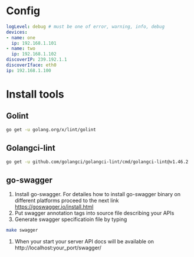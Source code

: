 # Config

```yaml
logLevel: debug # must be one of error, warning, info, debug
devices:
- name: one
  ip: 192.168.1.101
- name: two
  ip: 192.168.1.102
discoverIP: 239.192.1.1
discoverIface: eth0
ip: 192.168.1.100
```

# Install tools

## Golint
```sh
go get -u golang.org/x/lint/golint
```

## Golangci-lint
```sh
go get -u github.com/golangci/golangci-lint/cmd/golangci-lint@v1.46.2
```

## go-swagger
1. Install go-swagger. For detailes how to install go-swagger binary on different platforms proceed to the next link
https://goswagger.io/install.html
1. Put swagger annotation tags into source file describing your APIs
1. Generate swagger specificatioin file by typing
```sh
make swagger
```
1. When your start your server API docs will be available on
http://localhost:your_port/swagger/